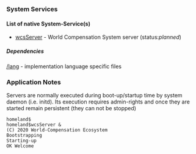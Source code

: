 ### System Services

#### List of native System-Service(s)

* [wcsServer](wcsServer) - World Compensation System server (status:*planned*)

##### Dependencies
[/lang](/lang) - implementation language specific files

### Application Notes

Servers are normally executed during boot-up/startup time by system daemon (i.e. initd). Its execution requires admin-rights and once they are started remain persistent (they can not be stopped)

```
homeland$
homeland$wcsServer &
(C) 2020 World-Compensation Ecosystem
Bootstrapping
Starting-up
OK Welcome
```
